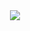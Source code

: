 <div align="center">
  <img src="https://readme-typing-svg.herokuapp.com?font=Silkscreen&size=28&pause=800&color=F7F7F7&center=true&vCenter=true&width=550&lines=Hey+dude!;And+welcome+to+my+profile!;What's+up%3F;Well%2C+that's+fine...)" />
</div>
